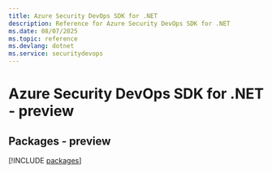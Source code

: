 ```yaml
---
title: Azure Security DevOps SDK for .NET
description: Reference for Azure Security DevOps SDK for .NET
ms.date: 08/07/2025
ms.topic: reference
ms.devlang: dotnet
ms.service: securitydevops
---
```

# Azure Security DevOps SDK for .NET - preview
## Packages - preview
[!INCLUDE [packages](security-devops-index.md)]